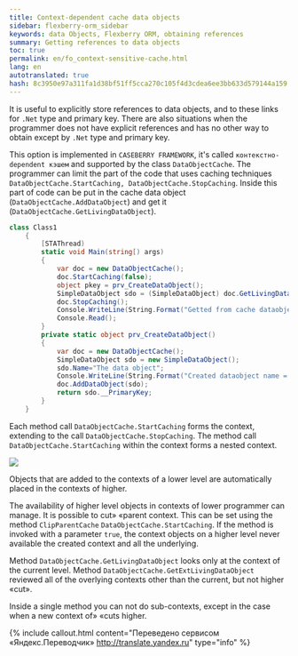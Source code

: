 ```yaml
--- 
title: Context-dependent cache data objects 
sidebar: flexberry-orm_sidebar 
keywords: data Objects, Flexberry ORM, obtaining references 
summary: Getting references to data objects 
toc: true 
permalink: en/fo_context-sensitive-cache.html 
lang: en 
autotranslated: true 
hash: 8c3950e97a311fa1d38bf51ff5cca270c105f4d3cdea6ee3bb633d579144a159 
--- 
```


It is useful to explicitly store references to data objects, and to these links for `.Net` type and primary key. There are also situations when the programmer does not have explicit references and has no other way to obtain except by `.Net` type and primary key. 

This option is implemented in `CASEBERRY FRAMEWORK`, it's called `контекстно-dependent кэшем` and supported by the class `DataObjectCache`. The programmer can limit the part of the code that uses caching techniques `DataObjectCache.StartCaching, DataObjectCache.StopCaching`. Inside this part of code can be put in the cache data object (`DataObjectCache.AddDataObject`) and get it (`DataObjectCache.GetLivingDataObject`). 

```csharp
class Class1
	{
		[STAThread)
		static void Main(string[) args)
		{
            var doc = new DataObjectCache();
			doc.StartCaching(false);
			object pkey = prv_CreateDataObject();
			SimpleDataObject sdo = (SimpleDataObject) doc.GetLivingDataObject(typeof(SimpleDataObject), pkey);
			doc.StopCaching();
			Console.WriteLine(String.Format("Getted from cache dataobject name = {0}",sdo.Name));
			Console.Read();
		}
		private static object prv_CreateDataObject()
		{
            var doc = new DataObjectCache();
			SimpleDataObject sdo = new SimpleDataObject();			
			sdo.Name="The data object";
			Console.WriteLine(String.Format("Created dataobject name = {0}",sdo.Name));
			doc.AddDataObject(sdo);
			return sdo.__PrimaryKey;
		}
	}
``` 

Each method call `DataObjectCache.StartCaching` forms the context, extending to the call `DataObjectCache.StopCaching`. The method call `DataObjectCache.StartCaching` within the context forms a nested context. 

![](/images/pages/products/flexberry-orm/data-object/sensitive-cache.png) 

Objects that are added to the contexts of a lower level are automatically placed in the contexts of higher. 

The availability of higher level objects in contexts of lower programmer can manage. It is possible to cut» «parent context. This can be set using the method `ClipParentCache` `DataObjectCache.StartCaching`. If the method is invoked with a parameter `true`, the context objects on a higher level never available the created context and all the underlying. 

Method `DataObjectCache.GetLivingDataObject` looks only at the context of the current level. 
Method `DataObjectCache.GetExtLivingDataObject` reviewed all of the overlying contexts other than the current, but not higher «cut». 

Inside a single method you can not do sub-contexts, except in the case when a new context of» «cuts higher. 



{% include callout.html content="Переведено сервисом «Яндекс.Переводчик» <http://translate.yandex.ru>" type="info" %}